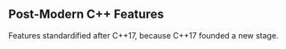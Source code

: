## Post-Modern C++ Features

Features standardified after C++17, because C++17 founded a new stage.

